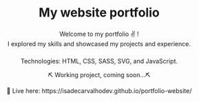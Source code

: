 <h1 align="center">My website portfolio</h1>

###

<p align="left"></p>

###


<p align="center">Welcome to my portfolio ✌️ ! <br>I explored my skills and showcased my projects and experience.<br></p>

###
<p align="center"> Technologies: HTML, CSS, SASS, SVG, and JavaScript. <br></p>

<p align="center"> ⛏ Working project, coming soon...⛏
</p>

  <p align="center"> 👀 Live here: https://isadecarvalhodev.github.io/portfolio-website/
  <br> </p>
